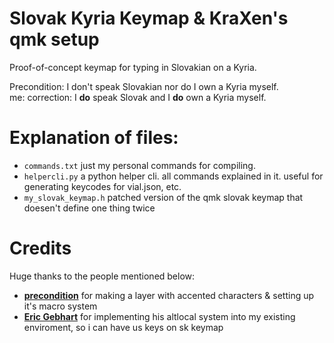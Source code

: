 # Slovak Kyria Keymap & KraXen's qmk setup

Proof-of-concept keymap for typing in Slovakian on a Kyria.

Precondition: I don't speak Slovakian nor do I own a Kyria myself.  
me: correction: I **do** speak Slovak and I **do** own a Kyria myself.

# Explanation of files:
- ``commands.txt`` just my personal commands for compiling.
- ``helpercli.py`` a python helper cli. all commands explained in it. useful for generating keycodes for vial.json, etc.
- ``my_slovak_keymap.h`` patched version of the qmk slovak keymap that doesen't define one thing twice

# Credits
Huge thanks to the people mentioned below:
- [**precondition**](https://github.com/precondition) for making a layer with accented characters & setting up it's macro system
- [**Eric Gebhart**](https://github.com/EricGebhart) for implementing his altlocal system into my existing enviroment, so i can have us keys on sk keymap